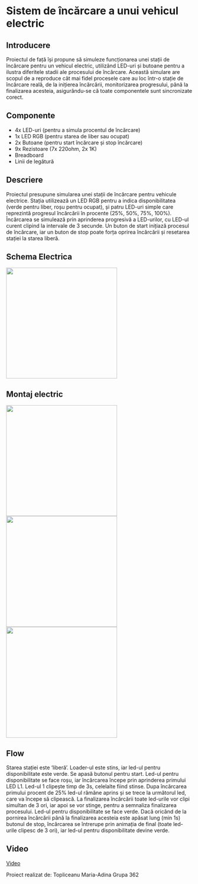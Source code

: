 # Sistem de încărcare a unui vehicul electric

## Introducere
 Proiectul de față își propune să simuleze funcționarea unei stații de încărcare pentru un vehicul electric, utilizând LED-uri și butoane pentru a ilustra diferitele stadii ale procesului de încărcare. Această simulare are scopul de a reproduce cât mai fidel procesele care au loc într-o stație de încărcare reală, de la inițierea încărcării, monitorizarea progresului, până la finalizarea acesteia, asigurându-se că toate componentele sunt sincronizate corect.

## Componente
- 4x LED-uri (pentru a simula procentul de încărcare)
-	1x LED RGB (pentru starea de liber sau ocupat)
-	2x Butoane (pentru start încărcare și stop încărcare)
-	9x Rezistoare (7x 220ohm, 2x 1K)
-	Breadboard
-	Linii de legătură

## Descriere
 Proiectul presupune simularea unei stații de încărcare pentru vehicule electrice. Stația utilizează un LED RGB pentru a indica disponibilitatea (verde pentru liber, roșu pentru ocupat), și patru LED-uri simple care reprezintă progresul încărcării în procente (25%, 50%, 75%, 100%). Încărcarea se simulează prin aprinderea progresivă a LED-urilor, cu LED-ul curent clipind la intervale de 3 secunde. Un buton de start inițiază procesul de încărcare, iar un buton de stop poate forța oprirea încărcării și resetarea stației la starea liberă.

## Schema Electrica
<p>
  <img src="https://github.com/mariaxadina/Robotica---Proiect-1/blob/main/Tema1_ATMEGA328P/tinkercad.png" width="300"/>
</p>

## Montaj electric
<p>
  <img src="https://github.com/mariaxadina/Robotica---Proiect-1/blob/main/Tema1_ATMEGA328P/image00001.jpeg" width="300"/>
  <img src="https://github.com/mariaxadina/Robotica---Proiect-1/blob/main/Tema1_ATMEGA328P/image00002.jpeg" width="300"/>
  <img src="https://github.com/mariaxadina/Robotica---Proiect-1/blob/main/Tema1_ATMEGA328P/image00003.jpeg" width="300"/>
</p>

## Flow
Starea stației este ‘liberă’. Loader-ul este stins, iar led-ul pentru disponibilitate este verde.
Se apasă butonul pentru start.
Led-ul pentru disponibilitate se face roșu, iar încărcarea începe prin aprinderea primului LED L1.
Led-ul 1 clipește timp de 3s, celelalte fiind stinse.
Dupa încărcarea primului procent de 25% led-ul rămâne aprins și se trece la următorul led, care va începe să clipească.
La finalizarea încărcării toate led-urile vor clipi simultan de 3 ori, iar apoi se vor stinge, pentru a semnaliza finalizarea procesului.
Led-ul pentru disponibilitate se face verde.
Dacă oricând de la pornirea încărcării până la finalizarea acesteia este apăsat lung (min 1s) butonul de stop, încărcarea se întrerupe prin animația de final (toate led-urile clipesc de 3 ori), iar led-ul pentru disponibilitate devine verde.

## Video
[Video](https://github.com/mariaxadina/Robotica---Proiect-1/blob/main/Tema1_ATMEGA328P/IMG_0393.mov?raw=true)

Proiect realizat de:
Topliceanu Maria-Adina
Grupa 362
 
